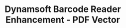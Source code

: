 ---
layout: developing
title: Dynamsoft Barcode Reader Enhancement - PDF Vector
keywords: pdf vector
needAutoGenerateSidebar: false
---